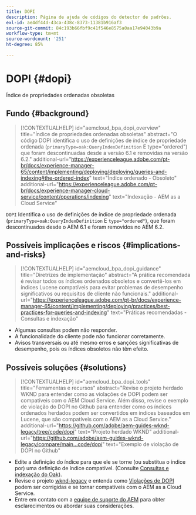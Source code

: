 ```yaml
---
title: DOPI
description: Página de ajuda de códigos do detector de padrões.
exl-id: ae4df44d-43ca-438c-8373-11381b916af3
source-git-commit: 84c193b66fbf9c41f546e8575a0aa17e94043b9a
workflow-type: tm+mt
source-wordcount: '251'
ht-degree: 85%

---
```


# DOPI {#dopi}

Índice de propriedades ordenadas obsoletas

## Fundo {#background}

>[!CONTEXTUALHELP]
>id="aemcloud_bpa_dopi_overview"
>title="Índice de propriedades ordenadas obsoletas"
>abstract="O código DOPI identifica o uso de definições de índice de propriedade ordenada (`primaryType=oak:QueryIndexDefinition` E type=&quot;ordered&quot;) que foram descontinuadas desde a versão 6.1 e removidas na versão 6.2."
>additional-url="https://experienceleague.adobe.com/pt-br/docs/experience-manager-65/content/implementing/deploying/deploying/queries-and-indexing#the-ordered-index" text="Índice ordenado - Obsoleto"
>additional-url="https://experienceleague.adobe.com/pt-br/docs/experience-manager-cloud-service/content/operations/indexing" text="Indexação - AEM as a Cloud Service"

`DOPI`  Identifica o uso de definições de índice de propriedade ordenada (`primaryType=oak:QueryIndexDefinition` E `type="ordered"`), que foram descontinuados desde o AEM 6.1 e foram removidos no AEM 6.2.

## Possíveis implicações e riscos {#implications-and-risks}

>[!CONTEXTUALHELP]
>id="aemcloud_bpa_dopi_guidance"
>title="Diretrizes de implementação"
>abstract="A prática recomendada é revisar todos os índices ordenados obsoletos e convertê-los em índices Lucene compatíveis para evitar problemas de desempenho significativos ou requisitos de cliente não funcionais."
>additional-url="https://experienceleague.adobe.com/pt-br/docs/experience-manager-65/content/implementing/deploying/practices/best-practices-for-queries-and-indexing" text="Práticas recomendadas - Consultas e indexação"

* Algumas consultas podem não responder.
* A funcionalidade do cliente pode não funcionar corretamente.
* Avisos transversais ou até mesmo erros e sanções significativas de desempenho, pois os índices obsoletos não têm efeito.

## Possíveis soluções {#solutions}

>[!CONTEXTUALHELP]
>id="aemcloud_bpa_dopi_tools"
>title="Ferramentas e recursos"
>abstract="Revise o projeto herdado WKND para entender como as violações de DOPI podem ser compatíveis com o AEM Cloud Service. Além disso, revise o exemplo de violação do DOPI no Github para entender como os índices ordenados herdados podem ser convertidos em índices baseados em Lucene, que são compatíveis com o AEM as a Cloud Service."
>additional-url="https://github.com/adobe/aem-guides-wknd-legacy/tree/code/dopi" text="Projeto herdado WKND"
>additional-url="https://github.com/adobe/aem-guides-wknd-legacy/compare/main...code/dopi" text="Exemplo de violação de DOPI no Github"

* Edite a definição do índice para que ele se torne (ou substitua o índice por) uma definição de índice compatível. (Consulte [Consultas e indexação do Oak](https://experienceleague.adobe.com/pt-br/docs/experience-manager-65/content/implementing/deploying/deploying/queries-and-indexing)).
* Revise o projeto [wknd-legacy](https://github.com/adobe/aem-guides-wknd-legacy/tree/code/dopi) e entenda como [Violações de DOPI](https://github.com/adobe/aem-guides-wknd-legacy/compare/main...code/dopi) podem ser corrigidas e se tornar compatíveis com o AEM as a Cloud Service.
* Entre em contato com a [equipe de suporte do AEM](https://helpx.adobe.com/br/enterprise/using/support-for-experience-cloud.html) para obter esclarecimentos ou abordar suas considerações.
